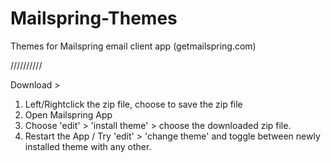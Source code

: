 # Mailspring-Themes
Themes for Mailspring email client app (getmailspring.com)

//////////

Download >

1) Left/Rightclick the zip file, choose to save the zip file
2) Open Mailspring App 
3) Choose 'edit' > 'install theme' > choose the downloaded zip file.
4) Restart the App / Try 'edit' > 'change theme' and toggle between newly installed theme with any other.
